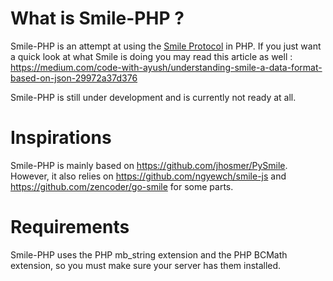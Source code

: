 # What is Smile-PHP ?

Smile-PHP is an attempt at using the [Smile Protocol](https://github.com/FasterXML/smile-format-specification) in PHP.
If you just want a quick look at what Smile is doing you may read this article as well : https://medium.com/code-with-ayush/understanding-smile-a-data-format-based-on-json-29972a37d376

Smile-PHP is still under development and is currently not ready at all.

# Inspirations

Smile-PHP is mainly based on https://github.com/jhosmer/PySmile. However, it also relies on https://github.com/ngyewch/smile-js and https://github.com/zencoder/go-smile for some parts.

# Requirements

Smile-PHP uses the PHP mb_string extension and the PHP BCMath extension, so you must make sure your server has them installed.

